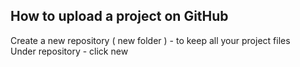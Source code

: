 ## How to upload a project on GitHub
Create a new repository ( new folder )   - to keep all your project files
<br>  Under repository -  click new 

    
